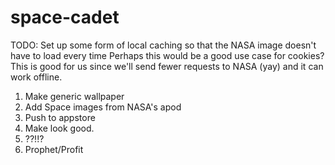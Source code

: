 # space-cadet

TODO:
Set up some form of local caching so that the NASA image doesn't have to load every time
  Perhaps this would be a good use case for cookies? This is good for us since we'll send fewer requests to NASA (yay) and it can work offline.

1. Make generic wallpaper
2. Add Space images from NASA's apod
3. Push to appstore
4. Make look good.
5. ??!!?
6. Prophet/Profit
